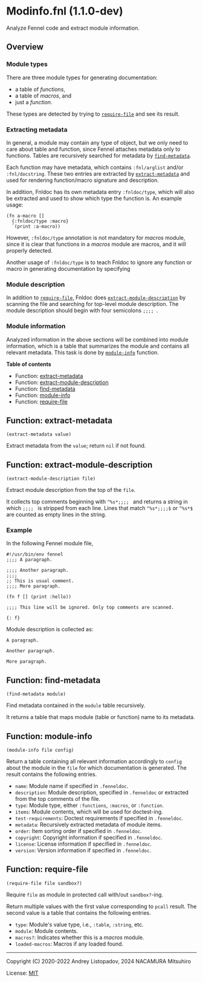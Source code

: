 # Modinfo.fnl (1.1.0-dev)

Analyze Fennel code and extract module information.

## Overview

### Module types

There are three module types for generating documentation:

- a table of *functions*,
- a table of *macros*, and
- just a *function*.

These types are detected by trying to [`require-file`](#function-require-file) and see its
result.

### Extracting metadata

In general, a module may contain any type of object, but we only
need to care about table and function, since Fennel attaches
metadata only to functions. Tables are recursively searched for
metadata by [`find-metadata`](#function-find-metadata).

Each function may have metadata, which contains `:fnl/arglist`
and/or `:fnl/docstring`. These two entries are extracted by
[`extract-metadata`](#function-extract-metadata) and used for rendering function/macro signature
and description.

In addition, Fnldoc has its own metadata entry `:fnldoc/type`,
which will also be extracted and used to show which type the
function is. An example usage:

```fennel
(fn a-macro []
  {:fnldoc/type :macro}
  `(print :a-macro))
```

However, `:fnldoc/type` annotation is not mandatory for *macros*
module, since it is clear that functions in a *macros* module are
macros, and it will properly detected.

Another usage of `:fnldoc/type` is to teach Fnldoc to ignore any
function or macro in generating documentation by specifying

### Module description

In addition to [`require-file`](#function-require-file), Fnldoc does
[`extract-module-description`](#function-extract-module-description) by scanning the file and searching
for top-level module description. The module description should
begin with four semicolons `;;;; `.

### Module information

Analyzed information in the above sections will be combined into
module information, which is a table that summarizes the module
and contains all relevant metadata. This task is done by
[`module-info`](#function-module-info) function.

**Table of contents**

- Function: [extract-metadata](#function-extract-metadata)
- Function: [extract-module-description](#function-extract-module-description)
- Function: [find-metadata](#function-find-metadata)
- Function: [module-info](#function-module-info)
- Function: [require-file](#function-require-file)

## Function: extract-metadata

```fennel
(extract-metadata value)
```

Extract metadata from the `value`; return `nil` if not found.

## Function: extract-module-description

```fennel
(extract-module-description file)
```

Extract module description from the top of the `file`.

It collects top comments beginning with `^%s*;;;; ` and returns a
string in which `;;;; ` is stripped from each line. Lines that match
`^%s*;;;;$` or `^%s*$` are counted as empty lines in the string.

### Example

In the following Fennel module file,

```fennel
#!/usr/bin/env fennel
;;;; A paragraph.

;;;; Another paragraph.
;;;;
;; This is usual comment.
;;;; More paragraph.

(fn f [] (print :hello))

;;;; This line will be ignored. Only top comments are scanned.

{: f}
```

Module description is collected as:

```
A paragraph.

Another paragraph.

More paragraph.
```

## Function: find-metadata

```fennel
(find-metadata module)
```

Find metadata contained in the `module` table recursively.

It returns a table that maps module (table or function) name to
its metadata.

## Function: module-info

```fennel
(module-info file config)
```

Return a table containing all relevant information accordingly
to `config` about the module in the `file` for which documentation is
generated. The result contains the following entries.

- `name`: Module name if specified in `.fenneldoc`.
- `description`: Module description, specified in `.fenneldoc` or
  extracted from the top comments of the file.
- `type`: Module type, either `:functions`, `:macros`, or `:function`.
- `items`: Module contents, which will be used for doctest-ing.
- `test-requirements`: Doctest requirements if specified in `.fenneldoc`.
- `metadata`: Recursively extracted metadata of module items.
- `order`: Item sorting order if specified in `.fenneldoc`.
- `copyright`: Copyright information if specified in `.fenneldoc`.
- `license`: License information if specified in `.fenneldoc`.
- `version`: Version information if specified in `.fenneldoc`.

## Function: require-file

```fennel
(require-file file sandbox?)
```

Require `file` as module in protected call with/out `sandbox?`-ing.

Return multiple values with the first value corresponding to `pcall`
result. The second value is a table that contains the following
entries.

- `type`: Module's value type, i.e., `:table`, `:string`, etc.
- `module`: Module contents.
- `macros?`: Indicates whether this is a *macros* module.
- `loaded-macros`: Macros if any loaded found.

---

Copyright (C) 2020-2022 Andrey Listopadov, 2024 NACAMURA Mitsuhiro

License: [MIT](https://git.sr.ht/~m15a/fnldoc/tree/main/item/LICENSE)

<!-- Generated with Fnldoc 1.1.0-dev
     https://sr.ht/~m15a/fnldoc/ -->
